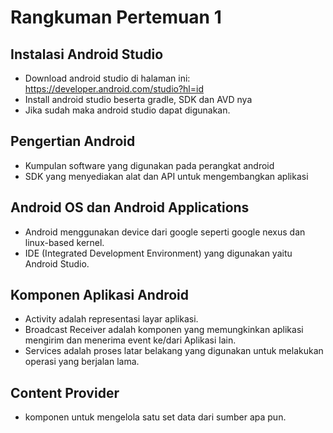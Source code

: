 # Rangkuman Pertemuan 1


## Instalasi Android Studio
- Download android studio di halaman ini: https://developer.android.com/studio?hl=id
- Install android studio beserta gradle, SDK dan AVD nya
- Jika sudah maka android studio dapat digunakan.

## Pengertian Android
- Kumpulan software yang digunakan pada perangkat android
- SDK yang menyediakan alat dan API untuk mengembangkan aplikasi

## Android OS dan Android Applications
- Android menggunakan device dari google seperti google nexus dan linux-based kernel.
- IDE (Integrated Development Environment) yang digunakan yaitu Android Studio.

## Komponen Aplikasi Android
- Activity adalah representasi layar aplikasi.
- Broadcast Receiver adalah komponen yang memungkinkan aplikasi mengirim dan menerima event ke/dari
Aplikasi lain.
- Services adalah proses latar belakang yang digunakan untuk melakukan operasi yang berjalan lama.

## Content Provider
- komponen untuk mengelola satu set data dari sumber apa pun.

